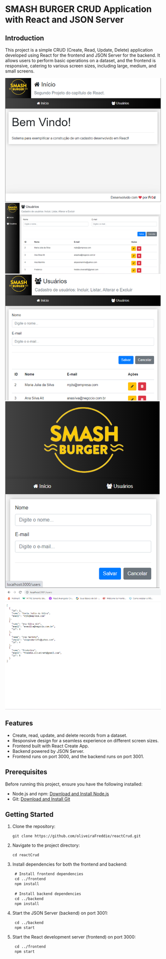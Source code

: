 # SMASH BURGER CRUD Application with React and JSON Server

## Introduction

This project is a simple CRUD (Create, Read, Update, Delete) application developed using React for the frontend and JSON Server for the backend. It allows users to perform basic operations on a dataset, and the frontend is responsive, catering to various screen sizes, including large, medium, and small screens.

![Welcome](https://github.com/oliveiraFreddie/screenshots/blob/472cebbdce57e2d877849523affe8c390eab12ec/Captura%20de%20tela%202023-09-18%20081404.png)
![01](https://github.com/oliveiraFreddie/screenshots/blob/472cebbdce57e2d877849523affe8c390eab12ec/Captura%20de%20tela%202023-09-18%20081217.png)
![02](https://github.com/oliveiraFreddie/screenshots/blob/472cebbdce57e2d877849523affe8c390eab12ec/Captura%20de%20tela%202023-09-18%20081300.png)
![03](https://github.com/oliveiraFreddie/screenshots/blob/472cebbdce57e2d877849523affe8c390eab12ec/Captura%20de%20tela%202023-09-18%20081319.png)
![server](https://github.com/oliveiraFreddie/screenshots/blob/472cebbdce57e2d877849523affe8c390eab12ec/Captura%20de%20tela%202023-09-18%20081616.png)


## Features

- Create, read, update, and delete records from a dataset.
- Responsive design for a seamless experience on different screen sizes.
- Frontend built with React Create App.
- Backend powered by JSON Server.
- Frontend runs on port 3000, and the backend runs on port 3001.

## Prerequisites

Before running this project, ensure you have the following installed:

- Node.js and npm: [Download and Install Node.js](https://nodejs.org/)
- Git: [Download and Install Git](https://git-scm.com/)

## Getting Started

1. Clone the repository:

   ```shell
   git clone https://github.com/oliveiraFreddie/reactCrud.git

   ```

2. Navigate to the project directory:

   ```shell
   cd reactCrud

   ```

3. Install dependencies for both the frontend and backend:

   ```shell
    # Install frontend dependencies
    cd ../frontend
    npm install

    # Install backend dependencies
    cd ../backend
    npm install

   ```

4. Start the JSON Server (backend) on port 3001:

   ```shell
    cd ../backend
    npm start

   ```

5. Start the React development server (frontend) on port 3000:
   ```shell
    cd ../frontend
    npm start
   ```
